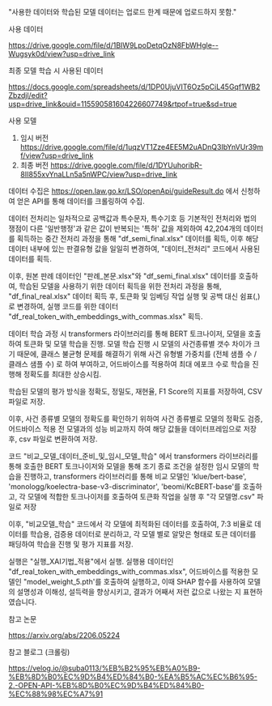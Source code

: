 "사용한 데이터와 학습된 모델 데이터는 업로드 한계 때문에 업로드하지 못함."

사용 데이터

https://drive.google.com/file/d/1BIW9LpoDetqOzN8FbWHgle--Wugsyk0d/view?usp=drive_link

최종 모델 학습 시 사용된 데이터

https://docs.google.com/spreadsheets/d/1DP0UjuVIT6Oz5pCiL45Gqf1WB2Zbzdjl/edit?usp=drive_link&ouid=115590581604226607749&rtpof=true&sd=true

사용 모델
1. 임시 버전 https://drive.google.com/file/d/1uqzVT1Zze4EE5M2uADnQ3IbYnVUr39mf/view?usp=drive_link
2. 최종 버전 https://drive.google.com/file/d/1DYUuhoribR-8II855xvYnaLLn5a5nWPC/view?usp=drive_link

데이터 수집은 https://open.law.go.kr/LSO/openApi/guideResult.do 에서 신청하여 얻은 API를 통해 데이터를 크롤링하여 수집.

데이터 전처리는 일차적으로 공백값과 특수문자, 특수기호 등 기본적인 전처리와 법의 쟁점이 다른 '일반행정'과 같은 값이 반복되는 '특허' 값을 제외하여 42,204개의 데이터를 획득하는 중간 전처리 과정을 통해 "df_semi_final.xlsx" 데이터를 획득, 이후 해당 데이터 내부에 있는 판결유형 값을 일일히 변경하여, "데이터_전처리" 코드에서 사용된 데이터를 획득.

이후, 원본 판례 데이터인 "판례_본문.xlsx"와 "df_semi_final.xlsx" 데이터를 호출하여, 학습된 모델을 사용하기 위한 데이터 획득을 위한 전처리 과정을 통해, "df_final_real.xlsx" 데이터 획득 후, 토큰화 및 임베딩 작업 실행 및 공백 대신 쉼표(,)로 변경하여, 실행 코드를 위한 데이터 "df_real_token_with_embeddings_with_commas.xlsx" 획득.


데이터 학습 과정 시 transformers 라이브러리를 통해 BERT 토크나이저, 모델을 호출하여 토큰화 및 모델 학습을 진행.
모델 학습 진행 시 모델의 사건종류별 갯수 차이가 크기 때문에, 클래스 불균형 문제를 해결하기 위해 사건 유형별 가중치를 (전체 샘플 수 / 클래스 샘플 수) 로 하여 부여하고, 어드바이스를 적용하여 최대 에포크 수로 학습을 진행해 정확도를 최대한 상승시킴.

학습된 모델의 평가 방식을 정확도, 정밀도, 재현율, F1 Score의 지표를 저장하여, CSV 파일로 저장.

이후, 사건 종류별 모델의 정확도를 확인하기 위하여 사건 종류별로 모델의 정확도 검증, 어드바이스 적용 전 모델과의 성능 비교까지 하여 해당 값들을 데이터프레임으로 저장 후, csv 파일로 변환하여 저장.

코드 "비교_모델_데이터_준비_및_임시_모델_학습" 에서 transformers 라이브러리를 통해 호출한 BERT 토크나이저와 모델을 통해 조기 종료 조건을 설정한 임시 모델의 학습을 진행하고, 
transformers 라이브러리를 통해 비교 모델인 'klue/bert-base', 'monologg/koelectra-base-v3-discriminator', 'beomi/KcBERT-base'를 호출하고, 각 모델에 적합한 토크나이저를 호출하여 토큰화 작업을 실행 후 "각 모델명.csv" 파일로 저장

이후, "비교모델_학습" 코드에서 각 모델에 최적화된 데이터를 호출하여, 7:3 비율로 데이터를 학습용, 검증용 데이터로 분리하고, 각 모델 별로 알맞은 형태로 토큰 데이터를 패딩하여 학습을 진행 및 평가 지표를 저장.


실행은 "실행_XAI기법_적용"에서 실행. 실행용 데이터인 "df_real_token_with_embeddings_with_commas.xlsx", 어드바이스를 적용한 모델인 "model_weight_5.pth'를 호출하여 실행하고, 이때 SHAP 함수를 사용하여 모델의 설명성과 이해성, 설득력을 향상시키고, 결과가 어째서 저런 값으로 나왔는 지 표현하였습니다.

참고 논문

https://arxiv.org/abs/2206.05224


참고 블로그 (크롤링)

https://velog.io/@suba0113/%EB%B2%95%EB%A0%B9-%EB%8D%B0%EC%9D%B4%ED%84%B0-%EA%B5%AC%EC%B6%95-2.-OPEN-API-%EB%8D%B0%EC%9D%B4%ED%84%B0-%EC%88%98%EC%A7%91

